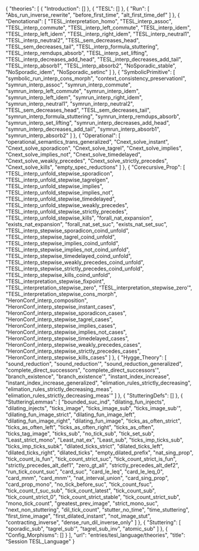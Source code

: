 {
    "theories": [
        {
            "Introduction": []
        },
        {
            "TESL": []
        },
        {
            "Run": [
                "Abs_run_inverse_rewrite",
                "before_first_time",
                "alt_first_time_def"
            ]
        },
        {
            "Denotational": [
                "TESL_interpretation_homo",
                "TESL_interp_assoc",
                "TESL_interp_commute",
                "TESL_interp_left_commute",
                "TESL_interp_idem",
                "TESL_interp_left_idem",
                "TESL_interp_right_idem",
                "TESL_interp_neutral1",
                "TESL_interp_neutral2",
                "TESL_sem_decreases_head",
                "TESL_sem_decreases_tail",
                "TESL_interp_formula_stuttering",
                "TESL_interp_remdups_absorb",
                "TESL_interp_set_lifting",
                "TESL_interp_decreases_add_head",
                "TESL_interp_decreases_add_tail",
                "TESL_interp_absorb1",
                "TESL_interp_absorb2",
                "NoSporadic_stable",
                "NoSporadic_idem",
                "NoSporadic_setinc"
            ]
        },
        {
            "SymbolicPrimitive": [
                "symbolic_run_interp_cons_morph",
                "context_consistency_preservationI",
                "symrun_interp_assoc",
                "symrun_interp_commute",
                "symrun_interp_left_commute",
                "symrun_interp_idem",
                "symrun_interp_left_idem",
                "symrun_interp_right_idem",
                "symrun_interp_neutral1",
                "symrun_interp_neutral2",
                "TESL_sem_decreases_head",
                "TESL_sem_decreases_tail",
                "symrun_interp_formula_stuttering",
                "symrun_interp_remdups_absorb",
                "symrun_interp_set_lifting",
                "symrun_interp_decreases_add_head",
                "symrun_interp_decreases_add_tail",
                "symrun_interp_absorb1",
                "symrun_interp_absorb2"
            ]
        },
        {
            "Operational": [
                "operational_semantics_trans_generalized",
                "Cnext_solve_instant",
                "Cnext_solve_sporadicon",
                "Cnext_solve_tagrel",
                "Cnext_solve_implies",
                "Cnext_solve_implies_not",
                "Cnext_solve_timedelayed",
                "Cnext_solve_weakly_precedes",
                "Cnext_solve_strictly_precedes",
                "Cnext_solve_kills",
                "empty_spec_reductions"
            ]
        },
        {
            "Corecursive_Prop": [
                "TESL_interp_unfold_stepwise_sporadicon",
                "TESL_interp_unfold_stepwise_tagrelgen",
                "TESL_interp_unfold_stepwise_implies",
                "TESL_interp_unfold_stepwise_implies_not",
                "TESL_interp_unfold_stepwise_timedelayed",
                "TESL_interp_unfold_stepwise_weakly_precedes",
                "TESL_interp_unfold_stepwise_strictly_precedes",
                "TESL_interp_unfold_stepwise_kills",
                "forall_nat_expansion",
                "exists_nat_expansion",
                "forall_nat_set_suc",
                "exists_nat_set_suc",
                "TESL_interp_stepwise_sporadicon_coind_unfold",
                "TESL_interp_stepwise_tagrel_coind_unfold",
                "TESL_interp_stepwise_implies_coind_unfold",
                "TESL_interp_stepwise_implies_not_coind_unfold",
                "TESL_interp_stepwise_timedelayed_coind_unfold",
                "TESL_interp_stepwise_weakly_precedes_coind_unfold",
                "TESL_interp_stepwise_strictly_precedes_coind_unfold",
                "TESL_interp_stepwise_kills_coind_unfold",
                "TESL_interpretation_stepwise_fixpoint",
                "TESL_interpretation_stepwise_zero",
                "TESL_interpretation_stepwise_zero'",
                "TESL_interpretation_stepwise_cons_morph",
                "HeronConf_interp_composition",
                "HeronConf_interp_stepwise_instant_cases",
                "HeronConf_interp_stepwise_sporadicon_cases",
                "HeronConf_interp_stepwise_tagrel_cases",
                "HeronConf_interp_stepwise_implies_cases",
                "HeronConf_interp_stepwise_implies_not_cases",
                "HeronConf_interp_stepwise_timedelayed_cases",
                "HeronConf_interp_stepwise_weakly_precedes_cases",
                "HeronConf_interp_stepwise_strictly_precedes_cases",
                "HeronConf_interp_stepwise_kills_cases"
            ]
        },
        {
            "Hygge_Theory": [
                "sound_reduction",
                "sound_reduction'",
                "sound_reduction_generalized",
                "complete_direct_successors",
                "complete_direct_successors'",
                "branch_existence",
                "branch_existence'",
                "instant_index_increase",
                "instant_index_increase_generalized",
                "elimation_rules_strictly_decreasing",
                "elimation_rules_strictly_decreasing_meas",
                "elimation_rules_strictly_decreasing_meas'"
            ]
        },
        {
            "StutteringDefs": []
        },
        {
            "StutteringLemmas": [
                "bounded_suc_ind",
                "dilating_fun_injects",
                "dilating_injects",
                "ticks_image",
                "ticks_image_sub",
                "ticks_image_sub'",
                "dilating_fun_image_strict",
                "dilating_fun_image_left",
                "dilating_fun_image_right",
                "dilating_fun_image",
                "ticks_as_often_strict",
                "ticks_as_often_left",
                "ticks_as_often_right",
                "ticks_as_often",
                "ticks_tag_image",
                "ticks_sub",
                "no_tick_sub",
                "tick_set_sub",
                "Least_strict_mono",
                "Least_nat_ex",
                "Least_sub",
                "ticks_imp_ticks_sub",
                "ticks_imp_ticks_subk",
                "dilated_ticks_strict",
                "dilated_ticks_left",
                "dilated_ticks_right",
                "dilated_ticks",
                "empty_dilated_prefix",
                "nat_sing_prop",
                "tick_count_is_fun",
                "tick_count_strict_suc",
                "tick_count_strict_is_fun",
                "strictly_precedes_alt_def1",
                "zero_gt_all",
                "strictly_precedes_alt_def2",
                "run_tick_count_suc",
                "card_suc",
                "card_le_leq",
                "card_le_leq_0",
                "card_mnm",
                "card_mnm'",
                "nat_interval_union",
                "card_sing_prop",
                "card_prop_mono",
                "no_tick_before_suc",
                "tick_count_fsuc",
                "tick_count_f_suc_sub",
                "tick_count_latest",
                "tick_count_sub",
                "tick_count_strict_0",
                "tick_count_strict_stable",
                "tick_count_strict_sub",
                "mono_tick_count",
                "greatest_prev_image",
                "strict_mono_suc",
                "next_non_stuttering",
                "dil_tick_count",
                "stutter_no_time",
                "time_stuttering",
                "first_time_image",
                "first_dilated_instant",
                "not_image_stut",
                "contracting_inverse",
                "dense_run_dil_inverse_only"
            ]
        },
        {
            "Stuttering": [
                "sporadic_sub",
                "tagrel_sub'",
                "tagrel_sub_inv",
                "atomic_sub"
            ]
        },
        {
            "Config_Morphisms": []
        }
    ],
    "url": "entries/tesl_language/theories",
    "title": "Session TESL_Language"
}